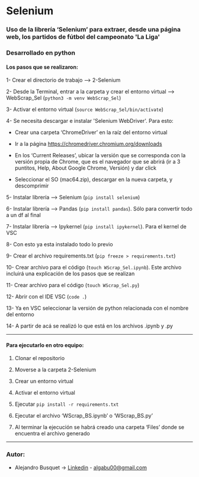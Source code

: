 # Selenium

### Uso de la librería ‘Selenium’ para extraer, desde una página web, los partidos de fútbol del campeonato 'La Liga'
### Desarrollado en python

#### Los pasos que se realizaron:

1-	Crear el directorio de trabajo --> 2-Selenium
	
2-	Desde la Terminal, entrar a la carpeta y crear el entorno virtual --> WebScrap_Sel (`python3 -m venv WebScrap_Sel`)

3-	Activar el entorno virtual (`source WebScrap_Sel/bin/actívate`)

4-	Se necesita descargar e instalar 'Selenium WebDriver'. Para esto:

  *	Crear una carpeta ‘ChromeDriver’ en la raíz del entorno virtual

  *	Ir a la página https://chromedriver.chromium.org/downloads

  *	En los ‘Current Releases’, ubicar la versión que se corresponda con la versión propia de Chrome, que es el navegador que se abrirá (ir a 3 puntitos, Help, About Google Chrome, Versión) y dar click

  *	Seleccionar el SO (mac64.zip), descargar en la nueva carpeta, y descomprimir

5-	Instalar librería --> Selenium (`pip install selenium`)

6-	Instalar librería --> Pandas (`pip install pandas`). Sólo para convertir todo a un df al final

7-	Instalar librería --> Ipykernel (`pip install ipykernel`). Para el kernel de VSC

8-	Con esto ya esta instalado todo lo previo

9-	Crear el archivo requirements.txt (`pip freeze > requirements.txt`)

10-	Crear archivo para el código (`touch WScrap_Sel.ipynb`). Este archivo incluirá una explicación de los pasos que se realizan

11-	Crear archivo para el código (`touch WScrap_Sel.py`)

12-	Abrir con el IDE VSC (`code .`)

13-	Ya en VSC seleccionar la versión de python relacionada con el nombre del entorno

14-	A partir de acá se realizó lo que está en los archivos .ipynb y .py

-------

#### Para ejecutarlo en otro equipo:

1.	Clonar el repositorio

2.	Moverse a la carpeta 2-Selenium

3.	Crear un entorno virtual

4.	Activar el entorno virtual

5.	Ejecutar `pip install -r requirements.txt`

6.	Ejecutar el archivo ‘WScrap_BS.ipynb’ o ‘WScrap_BS.py’

7.	Al terminar la ejecución se habrá creado una carpeta ‘Files’ donde se encuentra el archivo generado

-------

### Autor:

* Alejandro Busquet -> [Linkedin](https://www.linkedin.com/in/alejandro-busquet/ "Linkedin") - algabu00@gmail.com
